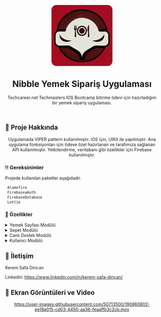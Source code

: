 
<div align="center">

  <img src="logo.png" alt="logo" width="200" height="auto" />
  <h1>Nibble Yemek Sipariş Uygulaması</h1>
  
  <p>
    Techcareer.net Techmasters IOS Bootcamp bitirme ödevi için hazırladığım bir yemek sipariş uygulaması.
  </p>

</div>

<br />

  

<!-- About the Project -->
## :star2: Proje Hakkında

<div align="center"> 
Uygulamada VIPER pattern kullanılmıştır. iOS için, UIKit ile yapılmıştır. Ana uygulama fonksiyonları için ödeve özel hazırlanan ve tarafımıza sağlanan API kullanılmıştır. Yetkilendirme, veritabanı gibi özellikler için Firebase kullanılmıştır.
</div>



<!-- Prerequisites -->
### :bangbang: Gereksinimler

Projede kullanılan paketler aşağıdadır.

```
 Alamofire
 FirebaseaAuth
 FirebaseDatabase
 Lottie
```


<!-- TechStack -->
### :space_invader: Özellikler

<details>
  <summary>Yemek Sayfası Modülü</summary> 
  <ul>
    <li>* [x] Web Tabanlı Kampanyalar</li>
    <li>* [x] Web Tabanlı Kategoriler</li>
    <li>* [ ] Kampanya ve Kategori Filtrelemesi</li>
    ---
    <li>* [x] Yemeklerin Listelenmesi</li>
    <li>* [x] Yemeklerin Sepete Eklenmesi</li>
  </ul>
</details>

<details>
  <summary>Sepet Modülü</summary>
  <ul>
    <li>* [x] Sepetin Listelenmesi</li>
    <li>* [x] Sepet Fiyat Hesaplanması</li>
    <li>* [x] Sepet Sipariş Oluşturma</li>
    <li>* [x] Sepetten Ürün Çıkarmak</li>
    <li>* [x] Sepetti Boşaltmak</li>
    <li>* [ ] Sepette Ürün Adedi Değiştirmek</li>
  </ul>
</details>

<details>
<summary>Canlı Destek Modülü</summary>
  <ul>
    <li>* [ ] Harici canlı destek entegrasyonu </li>
  </ul>
</details>

<details>
<summary>Kullanıcı Modülü</summary>
  <ul>
    <li>* [x] Giriş Yapma</li>
    <li>* [x] Üye Olma </li>
    <li>* [x] Parola Unuttum </li>
    <li>* [ ] Form Kontrolleri ve Hata mesajı yerelleştrime </li>
    ---
    <li>* [x] Bilgileri Görüntüleme</li>
    <li>* [ ] Cüzdan</li>
    <li>* [ ] Hesap Ayarları</li>
    <li>* [ ] Sipariş Listesi</li>
    <li>* [ ] Adres Defteri</li>
  </ul>
</details>

<!-- Contact -->
## :handshake: İletişim

Kerem Safa Dirican

Linkedin: https://www.linkedin.com/in/kerem-safa-dirican/

<!-- Demo -->
## :gem: Ekran Görüntüleri ve Video

<div align="center"> 

https://user-images.githubusercontent.com/50713500/190860802-ee18a015-cd03-4450-aa36-feaaffb3c2cb.mov
</div>

